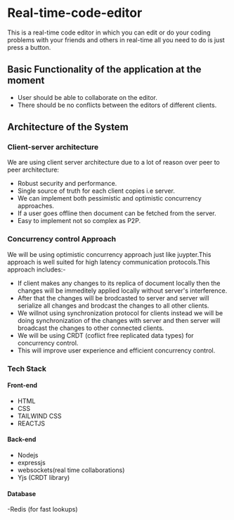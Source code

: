 # Real-time-code-editor

This is a real-time code editor in which you can edit or do your coding problems with your friends and others in real-time all you need to do is just press a button.


## Basic Functionality of the application at the moment

- User should be able to collaborate on the editor.
- There should be no conflicts between the editors of different clients.

## Architecture of the System

### Client-server architecture
We are using client server architecture due to a lot of reason over peer to peer architecture:
- Robust security and performance.
- Single source of truth for each client copies i.e server.
- We can implement both pessimistic and optimistic concurrency approaches.
- If a user goes offline then document can be fetched from the server.
- Easy to implement not so complex as P2P.

### Concurrency control Approach
We will be using optimistic concurrency approach just like juypter.This approach is well suited for high latency communication protocols.This approach includes:-
- If client makes any changes to its replica of document locally then the changes will be immeditely applied locally without server's interference. 
- After that the changes will be brodcasted to server and server will serialize all changes and brodcast the changes to all other clients.
- We willnot using synchronization protocol for clients instead we will be doing synchronization of the changes with server and then server will broadcast the changes to other connected clients.
- We will be using CRDT (coflict free replicated data types) for concurrency control.
- This will improve user experience and efficient concurrency control. 


### Tech Stack
#### Front-end
- HTML
- CSS
- TAILWIND CSS
- REACTJS

#### Back-end
- Nodejs
- expressjs
- websockets(real time collaborations)
- Yjs (CRDT library)

#### Database
-Redis (for fast lookups)









